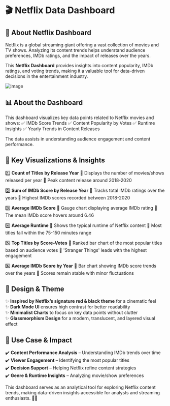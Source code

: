 # 🎬 Netflix Data Dashboard

## 🌟 About Netflix Dashboard
Netflix is a global streaming giant offering a vast collection of movies and TV shows. Analyzing its content trends helps understand audience preferences, IMDb ratings, and the impact of releases over the years. 

This **Netflix Dashboard** provides insights into content popularity, IMDb ratings, and voting trends, making it a valuable tool for data-driven decisions in the entertainment industry.

![image](https://github.com/user-attachments/assets/47ca8a8f-18e2-4c61-8508-24c1fcf24347)


## 📊 About the Dashboard
This dashboard visualizes key data points related to Netflix movies and shows:
✅ IMDb Score Trends
✅ Content Popularity by Votes
✅ Runtime Insights
✅ Yearly Trends in Content Releases

The data assists in understanding audience engagement and content performance.

## 🔹 Key Visualizations & Insights

1️⃣ **Count of Titles by Release Year**
📌 Displays the number of movies/shows released per year
📌 Peak content release around 2018-2020

2️⃣ **Sum of IMDb Score by Release Year**
📌 Tracks total IMDb ratings over the years
📌 Highest IMDb scores recorded between 2018-2020

3️⃣ **Average IMDb Score**
📌 Gauge chart displaying average IMDb rating
📌 The mean IMDb score hovers around 6.46

4️⃣ **Average Runtime**
📌 Shows the typical runtime of Netflix content
📌 Most titles fall within the 75-150 minutes range

5️⃣ **Top Titles by Score-Votes**
📌 Ranked bar chart of the most popular titles based on audience votes
📌 'Stranger Things' leads with the highest engagement

6️⃣ **Average IMDb Score by Year**
📌 Bar chart showing IMDb score trends over the years
📌 Scores remain stable with minor fluctuations

## 🎨 Design & Theme
✨ **Inspired by Netflix’s signature red & black theme** for a cinematic feel  
✨ **Dark Mode UI** ensures high contrast for better readability  
✨ **Minimalist Charts** to focus on key data points without clutter  
✨ **Glassmorphism Design** for a modern, translucent, and layered visual effect  

## 📌 Use Case & Impact
✔️ **Content Performance Analysis** – Understanding IMDb trends over time  
✔️ **Viewer Engagement** – Identifying the most popular titles  
✔️ **Decision Support** – Helping Netflix refine content strategies  
✔️ **Genre & Runtime Insights** – Analyzing movie/show preferences  

This dashboard serves as an analytical tool for exploring Netflix content trends, making data-driven insights accessible for analysts and streaming enthusiasts. 🎥🍿

